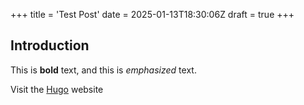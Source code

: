 +++
title = 'Test Post'
date = 2025-01-13T18:30:06Z
draft = true
+++

## Introduction

This is **bold** text, and this is *emphasized* text.

Visit the [Hugo](https://gohugo.io) website